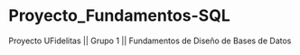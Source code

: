 # Proyecto_Fundamentos-SQL
 Proyecto UFidelitas || Grupo 1 || Fundamentos de Diseño de Bases de Datos
